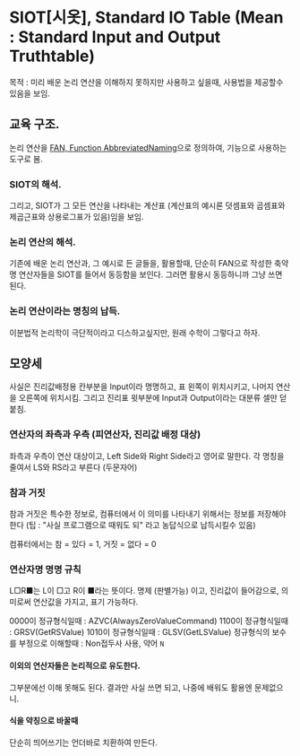 # SIOT[시옷], Standard IO Table (Mean : Standard Input and Output Truthtable)

목적 : 미리 배운 논리 연산을 이해하지 못하지만 사용하고 싶을때, 사용법을 제공할수 있음을 보임.

## 교육 구조.
논리 연산을 [FAN, Function AbbreviatedNaming](https://faraway6834.github.io/unbeauty/privateNote/functional_petterns_commandstyle_naming#%EA%B8%B0%EB%8A%A5%20%EC%B6%95%EC%95%BD%EB%AA%85%EB%AA%85%EB%AA%85\(%EC%B6%95%EC%95%BD%EB%AA%85%20%EB%AA%85%EB%AA%85\)%20\(Function%20AbbreviatedNaming\)%20%EC%B2%B4%EA%B3%84%20%EC%84%A4%EB%AA%85)으로 정의하여,
기능으로 사용하는 도구로 봄.

### SIOT의 해석.
그리고, SIOT가 그 모든 연산을 나타내는 계산표 (계산표의 예시론 덧셈표와 곱셈표와 제곱근표와 상용로그표가 있음)임을 보임.

### 논리 연산의 해석.
기존에 배운 논리 연산과, 그 예시로 든 글들을,
활용할때, 단순히 FAN으로 작성한 축약명 연산자들을 SIOT를 들어서 동등함을 보인다.
그러면 활용시 동등하니까 그냥 쓰면 된다.

### 논리 연산이라는 명칭의 납득.
이분법적 논리학이 극단적이라고 디스하고싶지만,
원래 수학이 그렇다고 하자.

## 모양세
사실은 진리값배정용 칸부분을 Input이라 명명하고, 표 왼쪽이 위치시키고, 나머지 연산을 오른쪽에 위치시킴.
그리고 진리표 윗부분에 Input과 Output이라는 대분류 셀만 덛붙침.

### 연산자의 좌측과 우측 (피연산자, 진리값 배정 대상)

좌측과 우측이 연산 대상이고, Left Side와 Right Side라고 영어로 말한다.
각 명칭을 줄여서 LS와 RS라고 부른다 (두문자어)

### 참과 거짓
참과 거짓은 특수한 정보로,
컴퓨터에서 이 의미를 나타내기 위해서는 정보를 저장해야한다 (팁 : "사실 프로그램으로 때워도 되" 라고 농답식으로 납득시킬수 있음)

컴퓨터에서는 참 = 있다 = 1, 거짓 = 없다 = 0

### 연산자명 명명 규칙
L□R■는 L이 □고 R이 ■라는 뜻이다.
명제 (판별가능) 이고, 진리값이 들어감으로, 의미로써 연산값을 가지고, 표기 가능하다.

0000이 정규형식일때 : AZVC(AlwaysZeroValueCommand)
1100이 정규형식일때 : GRSV(GetRSValue)
1010이 정규형식일때 : GLSV(GetLSValue)
정규형식의 보수를 부정으로 이해할때 : Non접두사 사용, 약어 `N`

#### 이외의 연산자들은 논리적으로 유도한다.
그부분에선 이해 못해도 된다. 결과만 사실 쓰면 되고, 나중에 배워도 활용엔 문제없으니.

#### 식을 약칭으로 바꿀때
단순히 띄어쓰기는 언더바로 치환하여 만든다.